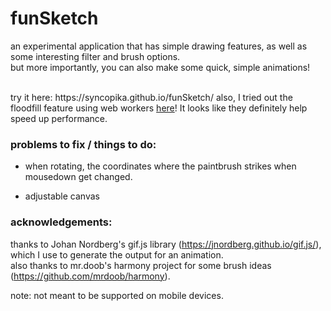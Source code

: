 # funSketch    
an experimental application that has simple drawing features, as well as some interesting filter and brush options.    
but more importantly, you can also make some quick, simple animations! 

<br>    
try it here: https://syncopika.github.io/funSketch/    
also, I tried out the floodfill feature using web workers <a href='https://syncopika.github.io/funSketch/floodfillExperiment/floodfillExperiment.html'>here</a>! It looks like they definitely help speed up performance. 
<br>    

### problems to fix / things to do:        
- when rotating, the coordinates where the paintbrush strikes when mousedown get changed.        
    
- adjustable canvas    
    
### acknowledgements:    
thanks to Johan Nordberg's gif.js library (https://jnordberg.github.io/gif.js/), which I use to generate the output for an animation.    
also thanks to mr.doob's harmony project for some brush ideas (https://github.com/mrdoob/harmony).    
    
note: not meant to be supported on mobile devices.    

